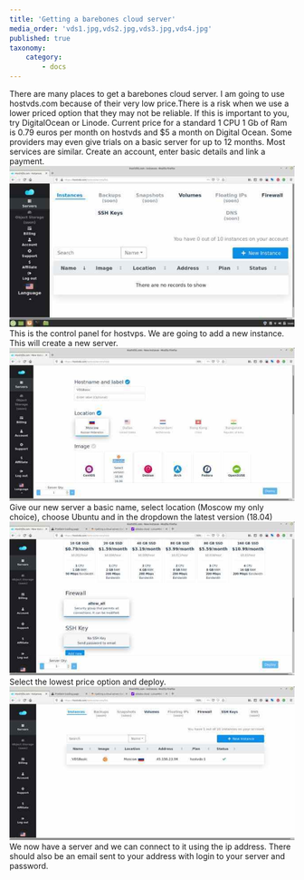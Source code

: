 ```yaml
---
title: 'Getting a barebones cloud server'
media_order: 'vds1.jpg,vds2.jpg,vds3.jpg,vds4.jpg'
published: true
taxonomy:
    category:
        - docs
---
```


There are many places to get a barebones cloud server. I am going to use hostvds.com because of their very low price.There is a risk when we use a lower priced option that they may not be reliable. If this is important to you, try DigitalOcean or Linode. Current price for a standard 1 CPU 1 Gb of Ram is 0.79 euros per month on hostvds and $5 a month on Digital Ocean. Some providers  may even  give  trials on a basic server for  up to 12 months. Most services are similar. Create an account, enter basic details and link a payment. 
![](vds1.jpg)
This is the control panel for hostvps. We are going to add a new instance. This will create a new server.
![](vds2.jpg)
Give our new server a basic name, select location (Moscow my only choice), choose Ubuntu and in the dropdown the latest version (18.04)
![](vds3.jpg)
Select the lowest price option and deploy.
![](vds4.jpg)
We now have a server and we can connect to it using the ip address.
There should also be an email sent to your address with login to your server and password.



